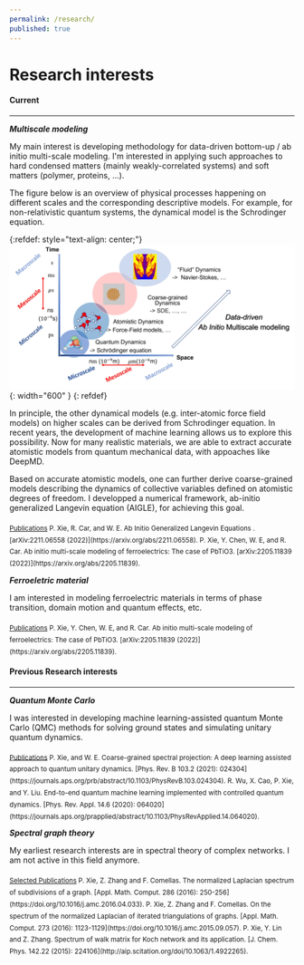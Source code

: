 ```yaml
---
permalink: /research/
published: true
---
```

# Research interests


#### Current
---------
__*Multiscale modeling*__

My main interest is developing methodology for data-driven bottom-up / ab initio multi-scale modeling. I'm interested in applying such approaches to hard condensed matters (mainly weakly-correlated systems) and soft matters (polymer, proteins, ...). 

The figure below is an overview of physical processes happening on different scales and the corresponding descriptive models. For example, for non-relativistic quantum systems, the dynamical model is the Schrodinger equation. 

{:refdef: style="text-align: center;"}
![Multiscale](/assets/images/multiscale.jpg){: width="600" }
{: refdef}

In principle, the other dynamical models (e.g. inter-atomic force field models) on higher scales can be derived from Schrodinger equation. In recent years, the development of machine learning allows us to explore this possibility. Now for many realistic materials, we are able to extract accurate atomistic models from quantum mechanical data, with appoaches like DeepMD. 

Based on accurate atomistic models, one can further derive coarse-grained models describing the dynamics of collective variables defined on atomistic degrees of freedom. I developped a numerical framework, ab-initio generalized Langevin equation (AIGLE), for achieving this goal.  

<sub>
<u>Publications</u>    
P. Xie, R. Car, and W. E. Ab Initio Generalized Langevin Equations
. [arXiv:2211.06558 (2022)](https://arxiv.org/abs/2211.06558).   
P. Xie, Y. Chen, W. E, and R. Car. Ab initio multi-scale modeling of ferroelectrics: The case of PbTiO3. [arXiv:2205.11839 (2022)](https://arxiv.org/abs/2205.11839).    
</sub>  


__*Ferroeletric material*__

I am interested in modeling ferroelectric materials in terms of phase transition, domain motion and quantum effects, etc. 

<sub>
<u>Publications</u>    
P. Xie, Y. Chen, W. E, and R. Car. Ab initio multi-scale modeling of ferroelectrics: The case of PbTiO3. [arXiv:2205.11839 (2022)](https://arxiv.org/abs/2205.11839).    
</sub>  


#### Previous Research interests
---------

__*Quantum Monte Carlo*__

I was interested in developing machine learning-assisted quantum Monte Carlo (QMC) methods for solving ground states and simulating unitary quantum dynamics.

<sub>
<u>Publications</u>     
P. Xie, and W. E. Coarse-grained spectral projection: A deep learning assisted approach to quantum unitary dynamics. [Phys. Rev. B 103.2 (2021): 024304](https://journals.aps.org/prb/abstract/10.1103/PhysRevB.103.024304).     
R. Wu, X. Cao, P. Xie, and Y. Liu. End-to-end quantum machine learning implemented with controlled quantum dynamics. [Phys. Rev. Appl. 14.6 (2020): 064020](https://journals.aps.org/prapplied/abstract/10.1103/PhysRevApplied.14.064020).     
</sub>     


__*Spectral graph theory*__

My earliest research interests are in spectral theory of complex networks. I am not active in this field anymore.    

<sub>
<u>Selected Publications</u>    
P. Xie, Z. Zhang and F. Comellas.  The normalized Laplacian spectrum of subdivisions of a graph. [Appl. Math.  Comput. 286 (2016): 250-256](https://doi.org/10.1016/j.amc.2016.04.033).     
P. Xie, Z. Zhang and F. Comellas. On the spectrum of the normalized Laplacian of iterated triangulations of graphs. [Appl. Math. Comput. 273 (2016): 1123-1129](https://doi.org/10.1016/j.amc.2015.09.057).         
P. Xie, Y. Lin and Z. Zhang. Spectrum of walk matrix for Koch network and its application. [J. Chem. Phys. 142.22 (2015): 224106](http://aip.scitation.org/doi/10.1063/1.4922265).   
</sub>    
